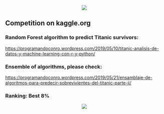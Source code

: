 <div style="text-align:center"><img src="https://github.com/progamandoconro/ML-predictions-on-Titanic-survivors/blob/master/download.jpeg?raw=true" /></div>

## Competition on kaggle.org
### Random Forest algorithm to predict Titanic survivors:

https://programandoconro.wordpress.com/2019/05/10/titanic-analisis-de-datos-y-machine-learning-con-r-y-python/

### Ensemble of algorithms, please check:

https://programandoconro.wordpress.com/2019/05/21/ensamblaje-de-algoritmos-para-predecir-sobrevivientes-del-titanic-parte-ii/

### Ranking: Best 8%  

<div style="text-align:center"><img src="https://programandoconro.files.wordpress.com/2019/07/cropped-net-2.png?w=300" /></div>
